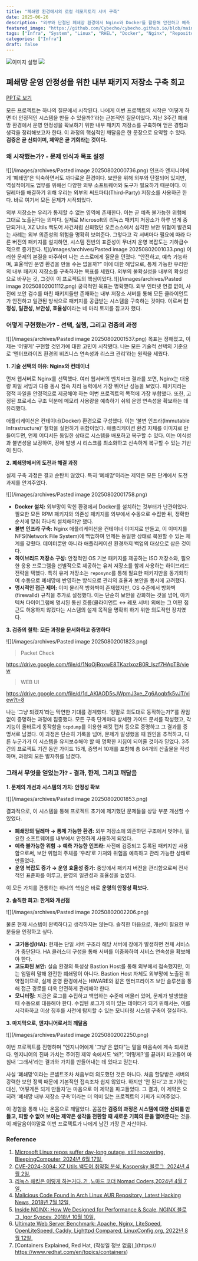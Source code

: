 ```yaml
---
title: "폐쇄망 환경에서의 로컬 레포지토리 서버 구축"
date: 2025-06-26
description: "외부와 단절된 폐쇄망 환경에서 Nginx와 Docker를 활용해 안전하고 예측 가능한 내부 패키지 저장소를 구축하여 운영 안정성을 확보한 과정을 기록합니다."
featured_image: "https://github.com/Cybecho/cybecho.github.io/blob/main/static/images/archives/0626_cj_diagram_nginx.gif?raw=true"
tags: ["Infra", "System", "Linux", "RHEL", "Docker", "Nginx", "Repository", "Security", "Network"]
categories: ["Infra"]
draft: false
---
```


![이미지 설명](/images/archives/0626_cj_diagram_nginx.gif)
![](/images/archives/0626_cj_diagram_nginx.gif)
## 폐쇄망 운영 안정성을 위한 내부 패키지 저장소 구축 회고

[PPT로 보기](https://gamma.app/docs/-kzok8gnu2vh0aov)

모든 프로젝트는 하나의 질문에서 시작된다. 나에게 이번 프로젝트의 시작은 ‘어떻게 하면 더 안정적인 시스템을 만들 수 있을까?’라는 근본적인 질문이었다. 지난 3주간 폐쇄망 환경에서 운영 안정성을 확보하기 위한 내부 패키지 저장소를 구축하며 얻은 경험과 생각을 정리해보고자 한다. 이 과정의 핵심적인 깨달음은 한 문장으로 요약할 수 있다. **검증은 곧 신뢰이며, 제약은 곧 기회라는 것이다.**

### 왜 시작했는가? - 문제 인식과 목표 설정
![](/images/archives/Pasted image 20250802000736.png)
인프라 엔지니어에게 ‘폐쇄망’은 익숙하면서도 까다로운 환경이다. 보안을 위해 외부와 단절되어 있지만, 역설적이게도 업무를 위해선 다양한 외부 소프트웨어와 도구가 필요하기 때문이다. 이 딜레마를 해결하기 위해 우리는 외부의 써드파티(Third-Party) 저장소를 사용하곤 한다. 바로 여기서 모든 문제가 시작되었다.

외부 저장소는 우리가 통제할 수 없는 영역에 존재한다. 이는 곧 예측 불가능한 위험에 그대로 노출된다는 의미다. 실제로 Microsoft의 리눅스 패키지 저장소가 하루 넘게 중단되거나, XZ Utils 백도어 사건처럼 신뢰했던 오픈소스에서 심각한 보안 위협이 발견되는 사례는 외부 의존성의 위험을 명확히 보여준다. 그렇다고 각 서버마다 필요에 따라 다른 버전의 패키지를 설치하면, 시스템 전반의 표준성이 무너져 운영 복잡도는 기하급수적으로 증가한다.
![](/images/archives/Pasted image 20250802001033.png)
이러한 문제의 본질을 마주하며 나는 스스로에게 질문을 던졌다. “안전하고, 예측 가능하며, 효율적인 운영 환경을 만들 수는 없을까?” 이에 대한 해답으로, 통제 가능한 우리만의 내부 패키지 저장소를 구축하자는 목표를 세웠다. 외부의 불확실성을 내부의 확실성으로 바꾸는 것, 그것이 이 프로젝트의 핵심이었다.
![](/images/archives/Pasted image 20250802001112.png)
궁극적인 목표는 명확했다. 외부 인터넷 연결 없이, 사전에 보안 검수를 마친 패키지들만 존재하는 내부 저장소 서버를 통해 모든 클라이언트가 안전하고 일관된 방식으로 패키지를 공급받는 시스템을 구축하는 것이다. 이로써 **안정성, 일관성, 보안성, 효율성**이라는 네 마리 토끼를 잡고자 했다.

### 어떻게 구현했는가? - 선택, 실행, 그리고 검증의 과정
![](/images/archives/Pasted image 20250802001537.png)
목표는 정해졌고, 이제는 ‘어떻게’ 구현할 것인가에 대한 고민이 시작됐다. 나는 모든 기술적 선택의 기준으로 ‘엔터프라이즈 환경의 비즈니스 연속성과 리스크 관리’라는 원칙을 세웠다.

**1. 기술 선택의 이유: Nginx와 컨테이너**

먼저 웹서버로 Nginx를 선택했다. 여러 웹서버의 벤치마크 결과를 보면, Nginx는 대용량 파일 서빙과 다중 동시 접속 처리 능력에서 가장 뛰어난 성능을 보였다. 패키지라는 정적 파일을 안정적으로 제공해야 하는 이번 프로젝트의 목적에 가장 부합했다. 또한, 고정된 프로세스 구조 덕분에 메모리 사용량을 예측하기 쉬워 운영 연속성을 확보하는 데 유리했다.

애플리케이션은 컨테이너(Docker) 환경으로 구성했다. 이는 ‘불변 인프라(Immutable Infrastructure)’ 철학을 실현하기 위함이었다. 애플리케이션 환경 자체를 이미지로 만들어두면, 언제 어디서든 동일한 상태로 시스템을 배포하고 복구할 수 있다. 이는 이식성과 불변성을 보장하여, 장애 발생 시 리스크를 최소화하고 신속하게 복구할 수 있는 기반이 된다.

**2. 폐쇄망에서의 도전과 해결 과정**

실제 구축 과정은 결코 순탄치 않았다. 특히 ‘폐쇄망’이라는 제약은 모든 단계에서 도전 과제를 안겨주었다.

![](/images/archives/Pasted image 20250802001758.png)

*   **Docker 설치:** 외부망이 막힌 환경에서 Docker를 설치하는 것부터가 난관이었다. 필요한 모든 RPM 패키지와 의존성 패키지를 외부에서 수동으로 수집한 뒤, 정확한 순서에 맞춰 하나씩 설치해야만 했다.
*   **불변 인프라 구축:** Nginx 애플리케이션을 컨테이너 이미지로 만들고, 이 이미지를 NFS(Network File System)에 백업하여 언제든 동일한 상태로 복원할 수 있는 체계를 갖췄다. 데이터뿐만 아니라 애플리케이션 환경까지 백업의 대상으로 삼은 것이다.
*   **하이브리드 저장소 구성:** 안정적인 OS 기본 패키지를 제공하는 ISO 저장소와, 필요한 응용 프로그램을 선별적으로 제공하는 유저 저장소를 함께 사용하는 하이브리드 전략을 택했다. 특히 유저 저장소는 `reposync`를 통해 필요한 패키지만을 동기화하여 수동으로 폐쇄망에 반영하는 방식으로 관리의 효율과 보안을 동시에 고려했다.
*   **명시적인 접근 제어:** 이미 물리적 방화벽이 존재했지만, OS 수준에서 방화벽(firewalld) 규칙을 추가로 설정했다. 이는 단순히 보안을 강화하는 것을 넘어, 아키텍처 다이어그램에 명시된 통신 흐름(클라이언트 ↔ 레포 서버) 외에는 그 어떤 접근도 허용하지 않겠다는 시스템의 설계 목적을 명확히 하기 위한 의도적인 장치였다.

**3. 검증의 철학: 모든 과정을 문서화하고 증명하다**

![](/images/archives/Pasted image 20250802001823.png)

> Packet Check

https://drive.google.com/file/d/1NqOjRqxwE8TKazlxozB0R_Iszf7HApTB/view

> WEB UI

https://drive.google.com/file/d/1d_AKlAOD5sJWpmJ3xe_Zg6Aoqbfk5vJT/view?t=8

나는 ‘그냥 되겠지’라는 막연한 기대를 경계했다. ‘정말로 의도대로 동작하는가?’를 끊임없이 증명하는 과정에 집중했다. 모든 구축 단계마다 상세한 가이드 문서를 작성했고, 각 기능이 올바르게 동작함을 `tcpdump`를 이용한 패킷 캡처 등으로 증명하고 그 결과를 증명서로 남겼다. 이 과정은 단순히 기록을 넘어, 문제가 발생했을 때 원인을 추적하고, 다른 누군가가 이 시스템을 유지보수해야 할 때 명확한 지침이 되어줄 것이라 믿었다. 3주간의 프로젝트 기간 동안 가이드 15개, 증명서 10개를 포함해 총 84개의 산출물을 작성하며, 과정의 모든 발자취를 남겼다.

### 그래서 무엇을 얻었는가? - 결과, 한계, 그리고 깨달음

**1. 문제의 개선과 시스템의 가치: 안정성 확보**

![](/images/archives/Pasted image 20250802001853.png)

결과적으로, 이 시스템을 통해 프로젝트 초기에 제기했던 문제들을 상당 부분 개선할 수 있었다.

*   **폐쇄망의 딜레마 → 통제 가능한 환경:** 외부 저장소에 의존하던 구조에서 벗어나, 필요한 소프트웨어를 내부에서 안전하게 사용하게 되었다.
*   **예측 불가능한 위험 → 예측 가능한 인프라:** 사전에 검증되고 등록된 패키지만 사용함으로써, 보안 위협의 주체를 ‘우리’로 가져와 위험을 예측하고 관리 가능한 상태로 만들었다.
*   **운영 복잡도 증가 → 운영 효율성 증가:** 중앙에서 패키지 버전을 관리함으로써 전사적인 표준화를 이루고, 운영의 일관성과 효율성을 높였다.

이 모든 가치를 관통하는 하나의 핵심은 바로 **운영의 안정성 확보다.**

**2. 솔직한 회고: 한계와 개선점**

![](/images/archives/Pasted image 20250802002206.png)

물론 현재 시스템이 완벽하다고 생각하지는 않는다. 솔직한 마음으로, 개선이 필요한 부분들을 인정하고 싶다.

*   **고가용성(HA):** 현재는 단일 서버 구조라 해당 서버에 장애가 발생하면 전체 서비스가 중단된다. HA 클러스터 구성을 통해 서버를 이중화하여 서비스 연속성을 확보해야 한다.
*   **고도화된 보안:** 실습 환경의 특성상 Bastion Host를 통해 외부에서 접속했지만, 이는 엄밀히 말해 완전한 폐쇄망이 아니다. Bastion Host 자체도 외부망에 노출된 취약점이므로, 실제 운영 환경에서는 HIWARE와 같은 엔터프라이즈 보안 솔루션을 통해 접근 경로를 더욱 안전하게 관리해야 한다.
*   **모니터링:** 지금은 로그를 수집하고 백업하는 수준에 머물러 있어, 문제가 발생했을 때 수동으로 대응해야 한다. 수집된 로그가 의미 있는 데이터가 되기 위해서는, 이를 시각화하고 이상 징후를 사전에 탐지할 수 있는 모니터링 시스템 구축이 절실하다.

**3. 마지막으로, 엔지니어로서의 깨달음**

![](/images/archives/Pasted image 20250802002250.png)

이번 프로젝트를 진행하며 "엔지니어에게 '그냥'은 없다"는 말을 마음속에 계속 되새겼다. 엔지니어의 진짜 가치는 주어진 제약 속에서도 ‘왜?’, ‘어떻게?’를 끝까지 파고들어 마침내 ‘그래서’라는 결과와 가치를 만들어내는 데 있다고 믿는다.

사실 ‘폐쇄망’이라는 콘셉트조차 처음부터 의도했던 것은 아니다. 처음 할당받은 서버의 강력한 보안 정책 때문에 기본적인 접속조차 쉽지 않았다. 하지만 ‘안 된다’고 포기하는 대신, ‘어떻게든 되게 만들자’는 마음으로 이 제약을 파고들었다. 그 결과, 이 제약은 오히려 ‘폐쇄망 내부 저장소 구축’이라는 더 의미 있는 프로젝트의 기회가 되어주었다.

이 경험을 통해 나는 온몸으로 깨달았다. 꼼꼼한 **검증의 과정은 시스템에 대한 신뢰를 만들고, 피할 수 없어 보이는 제약은 생각을 전환할 때 새로운 기회의 문을 열어준다**는 것을. 이 깨달음이야말로 이번 프로젝트가 나에게 남긴 가장 큰 자산이다.


### Reference

1. [Microsoft Linux repos suffer day-long outage, still recovering, BleepingComputer, 2024년 6월 17일,](https://www.bleepingcomputer.com/news/microsoft/microsoft-linux-repos-suffer-day-long-outage-still-recovering/) 
2. [CVE-2024-3094: XZ Utils 백도어 취약점 분석, Kaspersky 블로그, 2024년 4월 2일,](https://www.kaspersky.com/blog/cve-2024-3094-vulnerability-backdoor/50873/) 
3. [리눅스 해킹은 이렇게 하는거다..?! ,노마드 코더 Nomad Coders,2024년 4월 7일,](https://youtu.be/sJhRjWiL1VQ?si=hPbOQ_dg1DU9pY9T) 
4. [Malicious Code Found in Arch Linux AUR Repository, Latest Hacking News, 2018년 7월 12일,](https://latesthackingnews.com/2018/07/12/malicious-code-found-in-arch-linux-aur-repository/) 
5. [Inside NGINX: How We Designed for Performance & Scale, NGINX 블로그, Igor Sysoev, 2018년 10월 10일,](https://blog.nginx.org/blog/inside-nginx-how-we-designed-for-performance-scale) 
6. [Ultimate Web Server Benchmark: Apache, Nginx, LiteSpeed, OpenLiteSpeed, Caddy, Lighttpd Compared, LinuxConfig.org, 2022년 8월 12일,](https://linuxconfig.org/ultimate-web-server-benchmark-apache-nginx-litespeed-openlitespeed-caddy-lighttpd-compared) 
7. [Containers Explained, Red Hat, (작성일 정보 없음),](https:// https://www.redhat.com/en/topics/containers)